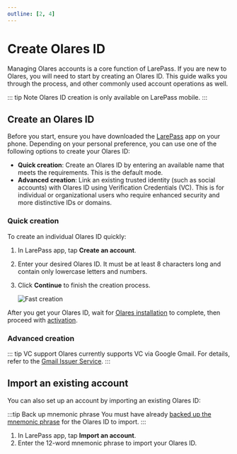 ```yaml
---
outline: [2, 4]
---
```


# Create Olares ID

Managing Olares accounts is a core function of LarePass. If you are new to Olares, you will need to start by creating an Olares ID. This guide walks you through the process, and other commonly used account operations as well.

::: tip Note
Olares ID creation is only available on LarePass mobile.
:::

## Create an Olares ID

Before you start, ensure you have downloaded the [LarePass](https://olares.com/larepass) app on your phone. Depending on your personal preference, you can use one of the following options to create your Olares ID:

- **Quick creation**: Create an Olares ID by entering an available name that meets the requirements. This is the default mode.
- **Advanced creation**: Link an existing trusted identity (such as social accounts) with Olares ID using Verification Credentials (VC). This is for individual or organizational users who require enhanced security and more distinctive IDs or domains.

### Quick creation

To create an individual Olares ID quickly:

1. In LarePass app, tap **Create an account**. 

2. Enter your desired Olares ID. It must be at least 8 characters long and contain only lowercase letters and numbers.
3. Click **Continue** to finish the creation process.

   ![Fast creation](/images/larepass/create-olares-id.png)

After you get your Olares ID, wait for [Olares installation](../manual/get-started/install-olares.md) to complete, then proceed with [activation](../manual/get-started/activate-olares.md).

### Advanced creation

::: tip VC support
Olares currently supports VC via Google Gmail. For details, refer to the [Gmail Issuer Service](/developer/contribute/olares-id/verifiable-credential/olares.md#gmail-issuer-service).
:::

<Tabs>
<template #Individual-Olares-ID>

1. In the LarePass app, tap **Create an account**.
2. On the account creation page, tap <i class="material-symbols-outlined">display_settings</i> in the top-right corner.
3. In the **Advanced account creation** page, tap **Individual Olares ID**.
   ![Advanced account creation](/images/larepass/advanced_creation.png)
4. Tap the Gmail VC option. Authenticate using your Gmail account as promoted, and then click **Continue**.
5. Wait for the binding to complete, then click **Continue** to view your Olares ID information.
   ![Olares ID with VC](/images/larepass/individual_olares_id_vc.png)
</template>
<template #Organization-Olares-ID>

:::tip Note
You must have already [set up a custom domain in Olares Space](/manual/space/host-domain.md#add-your-domain) and created the organization for it on LarePass. 
:::
1. In the LarePass app, tap **Create an account**.
1. On the account creation page, tap <i class="material-symbols-outlined">display_settings</i> in the top-right corner.
2. In the **Advanced account creation** page, tap **Organization Olares ID** > **Join an existing organization**.
    ![Advanced account creation](/images/larepass/advanced_creation_org.png)
3. Enter your organization's domain name and click **Continue**.
4. Bind the VC via your email accounts. Currently, only Gmail and Google Workspace email are supported.

   ![Org ID VC](/images/larepass/organization_olares_id.png)

Upon completion, you will receive an Organization Olares ID.
</template>
</Tabs>

## Import an existing account

You can also set up an account by importing an existing Olares ID:

:::tip Back up mnemonic phrase
You must have already [backed up the mnemonic phrase](back-up-mnemonics.md) for the Olares ID to import.
:::

1. In LarePass app, tap **Import an account**.
2. Enter the 12-word mnemonic phrase to import your Olares ID.

